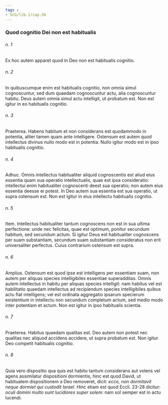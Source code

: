 ```yaml
---
tags : 
- SCG/lib.1/cap.56
---
```


### Quod cognitio Dei non est habitualis

###### n. 1
Ex hoc autem apparet quod in Deo non est habitualis cognitio.

###### n. 2
In quibuscumque enim est habitualis cognitio, non omnia simul cognoscuntur, sed dum quaedam cognoscuntur actu, alia cognoscuntur habitu. Deus autem omnia simul actu intelligit, ut probatum est. Non est igitur in eo habitualis cognitio.

###### n. 3
Praeterea. Habens habitum et non considerans est quodammodo in potentia, aliter tamen quam ante intelligere. Ostensum est autem quod intellectus divinus nullo modo est in potentia. Nullo igitur modo est in ipso habitualis cognitio.

###### n. 4
Adhuc. Omnis intellectus habitualiter aliquid cognoscentis est aliud eius essentia quam sua operatio intellectualis, quae est ipsa consideratio: intellectui enim habitualiter cognoscenti deest sua operatio; non autem eius essentia deesse ei potest. In Deo autem sua essentia est sua operatio, ut supra ostensum est. Non est igitur in eius intellectu habitualis cognitio.

###### n. 5
Item. Intellectus habitualiter tantum cognoscens non est in sua ultima perfectione: unde nec felicitas, quae est optimum, ponitur secundum habitum, sed secundum actum. Si igitur Deus est habitualiter cognoscens per suam substantiam, secundum suam substantiam consideratus non erit universaliter perfectus. Cuius contrarium ostensum est supra.

###### n. 6
Amplius. Ostensum est quod ipse est intelligens per essentiam suam, non autem per aliquas species intelligibiles essentiae superadditas. Omnis autem intellectus in habitu per aliquas species intelligit: nam habitus vel est habilitatio quaedam intellectus ad recipiendum species intelligibiles quibus actu fiat intelligens; vel est ordinata aggregatio ipsarum specierum existentium in intellectu non secundum completum actum, sed medio modo inter potentiam et actum. Non est igitur in ipso habitualis scientia.

###### n. 7
Praeterea. Habitus quaedam qualitas est. Deo autem non potest nec qualitas nec aliquod accidens accidere, ut supra probatum est. Non igitur Deo competit habitualis cognitio.

###### n. 8
Quia vero dispositio qua quis est habitu tantum considerans aut volens vel agens assimilatur dispositioni dormientis, hinc est quod David, ut habitualem dispositionem a Deo removeret, dicit: *ecce, non dormitavit neque dormiet qui custodit Israel*. Hinc etiam est quod Eccli. 23-28 dicitur: *oculi domini multo sunt lucidiores super solem*: nam sol semper est in actu lucendi.

